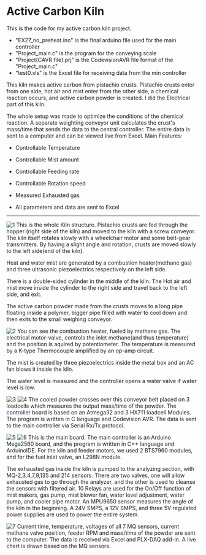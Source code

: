 # Active Carbon Kiln
This is the code for my active carbon kiln project.

- "EX27_no_preheat.ino" is the final arduino file used for the main controller
- "Project_main.c" is the program for the conveying scale
- "Project(CAVR file).prj" is the CodevisionAVR file format of the "Project_main.c"
- "test0.xls" is the Excel file for receiving data from the min controller

This kiln makes active carbon from pistachio crusts. Pistachio crusts enter from one side, hot air and mist enter from the other side, a chemical reaction occurs, and active carbon powder is created. I did the Electrical part of this kiln.

The whole setup was made to optimize the conditions of the chemical reaction. A separate weighting conveyor unit calculates the crust's mass/time that sends the data to the central controller. The entire data is sent to a computer and can be viewed live from Excel.
Main Features:

  - Controllable Temperature

  - Controllable Mist amount

  - Controllable Feeding rate

  - Controllable Rotation speed

  - Measured Exhausted gas 

  - All parameters and data are sent to Excel

________________________________________________________________________________________________________________________
![1](https://github.com/soroushtou/Active-Carbon-Kiln/blob/main/Project1/1%20(7).jpg)
This is the whole Kiln structure. Pistachio crusts are fed through the hopper (right side of the kiln) and moved to the kiln with a screw conveyor. The kiln itself rotates slowly with a wheelchair motor and some belt-gear transmitters. By having a slight angle and rotation, crusts are moved slowly to the left side(end of the kiln). 

Heat and water mist are generated by a combustion heater(methane gas) and three ultrasonic piezoelectrics respectively on the left side.

There is a double-sided cylinder in the middle of the kiln. The Hot air and mist move inside the cylinder to the right side and travel back to the left side, and exit.

The active carbon powder made from the crusts moves to a long pipe floating inside a polymer, bigger pipe filled with water to cool down and then exits to the small weighing conveyor.


![2](https://github.com/soroushtou/Active-Carbon-Kiln/blob/main/Project1/1%20(11).jpg)
You can see the combustion heater, fueled by methane gas. The electrical motor-valve, controls the inlet methane(and thus temperature) and the position is aquired by potentiometer. The temperature is measured by a K-type Thermocouple amplified by an op-amp circuit.

The mist is created by three piezoelectrics inside the metal box and an AC fan blows it inside the kiln.

The water level is measured and the controller opens a water valve if water level is low. 


![3](https://github.com/soroushtou/Active-Carbon-Kiln/blob/main/Project1/1%20(14).jpg)
![4](https://github.com/soroushtou/Active-Carbon-Kiln/blob/main/Project1/1%20(2).jpg)
The cooled powder crosses over this conveyor belt placed on 3 loadcells which measures the output mass/time of the powder. The controller board is based on an Atmega32 and 3 HX711 loadcell Modules. The program is written in C language and Codevision AVR. The data is sent to the main controller via Serial Rx/Tx protocol.


![5](https://github.com/soroushtou/Active-Carbon-Kiln/blob/main/Project1/1%20(9).jpg)
![6](https://github.com/soroushtou/Active-Carbon-Kiln/blob/main/Project1/1%20(4).jpg)
This is the main board. The main controller is an Arduino Mega2560 board, and the program is written in C++ language and ArduinoIDE. For the kiln and feeder motors, we used 2 BTS7960 modules, and for the fuel inlet valve, an L298N module.

The exhausted gas inside the kiln is pumped to the analyzing section, with MQ-2,3,4,7,9,135 and 214 sensors. There are two valves, one will allow exhausted gas to go through the analyzer, and the other is used to cleanse the sensors with filtered air. 10 Relays are used for the On/Off function of mist makers, gas pump, mist blower fan, water level adjustment, water pump, and cooler pipe motor. An MPU9650 sensor measures the angle of the kiln in the beginning. A 24V SMPS, a 12V SMPS, and three 5V regulated power supplies are used to power the entire system.


![7](https://github.com/soroushtou/Active-Carbon-Kiln/blob/main/Project1/1%20(5).jpg)
Current time, temperature, voltages of all 7 MQ sensors, current methane valve position, feeder RPM and mass/time of the powder are sent to the computer. The data is received via Excel and PLX-DAQ add-in. A live chart is drawn based on the MQ sensors.
